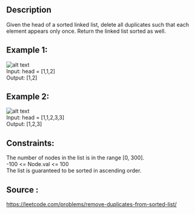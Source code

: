 ## Description

Given the head of a sorted linked list, delete all duplicates such that each element appears only once. Return the linked list sorted as well.

## Example 1:

![alt text](https://assets.leetcode.com/uploads/2021/01/04/list1.jpg)  
Input: head = [1,1,2]  
Output: [1,2]

## Example 2:

![alt text](https://assets.leetcode.com/uploads/2021/01/04/list2.jpg)  
Input: head = [1,1,2,3,3]  
Output: [1,2,3]

## Constraints:

The number of nodes in the list is in the range [0, 300].  
-100 <= Node.val <= 100  
The list is guaranteed to be sorted in ascending order.

## Source :

https://leetcode.com/problems/remove-duplicates-from-sorted-list/
